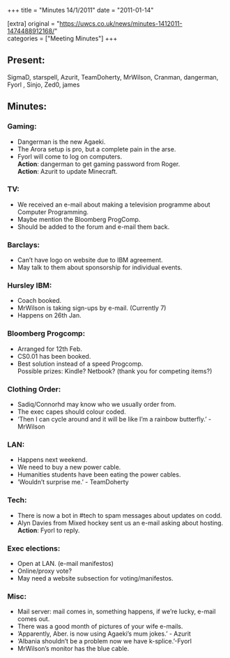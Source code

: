 +++
title = "Minutes 14/1/2011"
date = "2011-01-14"

[extra]
original = "https://uwcs.co.uk/news/minutes-1412011-1474488912168/"    
categories = ["Meeting Minutes"]
+++

## Present:

SigmaD, starspell, Azurit, TeamDoherty, MrWilson, Cranman, dangerman, Fyorl , Sinjo, Zed0, james

## Minutes:

### Gaming:

  - Dangerman is the new Agaeki.
  - The Arora setup is pro, but a complete pain in the arse.
  - Fyorl will come to log on computers.  
    **Action**: dangerman to get gaming password from Roger.  
    **Action**: Azurit to update Minecraft.

### TV:

  - We received an e-mail about making a television programme about Computer Programming.
  - Maybe mention the Bloomberg ProgComp.
  - Should be added to the forum and e-mail them back.

### Barclays:

  - Can’t have logo on website due to IBM agreement.
  - May talk to them about sponsorship for individual events.

### Hursley IBM:

  - Coach booked.
  - MrWilson is taking sign-ups by e-mail. (Currently 7)
  - Happens on 26th Jan.

### Bloomberg Progcomp:

  - Arranged for 12th Feb.
  - CS0.01 has been booked.
  - Best solution instead of a speed Progcomp.  
    Possible prizes: Kindle? Netbook? (thank you for competing items?)

### Clothing Order:

  - Sadiq/Connorhd may know who we usually order from.
  - The exec capes should colour coded.
  - ‘Then I can cycle around and it will be like I’m a rainbow butterfly.’ - MrWilson

### LAN:

  - Happens next weekend.
  - We need to buy a new power cable.
  - Humanities students have been eating the power cables.
  - ’Wouldn’t surprise me.’ - TeamDoherty

### Tech:

  - There is now a bot in \#tech to spam messages about updates on codd.
  - Alyn Davies from Mixed hockey sent us an e-mail asking about hosting.  
    **Action**: Fyorl to reply.

### Exec elections:

  - Open at LAN. (e-mail manifestos)
  - Online/proxy vote?
  - May need a website subsection for voting/manifestos.

### Misc:

  - Mail server: mail comes in, something happens, if we’re lucky, e-mail comes out.
  - There was a good month of pictures of your wife e-mails.
  - ’Apparently, Aber. is now using Agaeki’s mum jokes.’ - Azurit
  - ‘Albania shouldn’t be a problem now we have k-splice.’-Fyorl
  - MrWilson’s monitor has the blue cable.

